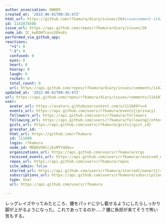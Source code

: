 ```yaml
---
author_association: OWNER
created_at: '2022-06-01T00:36:47Z'
html_url: https://github.com/r7kamura/diary/issues/26#issuecomment-1142878508
id: 1142878508
issue_url: https://api.github.com/repos/r7kamura/diary/issues/26
node_id: IC_kwDOHTcevs5EHvEs
performed_via_github_app: 
reactions:
  "+1": 0
  "-1": 0
  confused: 0
  eyes: 0
  heart: 0
  hooray: 0
  laugh: 0
  rocket: 0
  total_count: 0
  url: https://api.github.com/repos/r7kamura/diary/issues/comments/1142878508/reactions
updated_at: '2022-06-01T00:36:47Z'
url: https://api.github.com/repos/r7kamura/diary/issues/comments/1142878508
user:
  avatar_url: https://avatars.githubusercontent.com/u/111689?v=4
  events_url: https://api.github.com/users/r7kamura/events{/privacy}
  followers_url: https://api.github.com/users/r7kamura/followers
  following_url: https://api.github.com/users/r7kamura/following{/other_user}
  gists_url: https://api.github.com/users/r7kamura/gists{/gist_id}
  gravatar_id: ''
  html_url: https://github.com/r7kamura
  id: 111689
  login: r7kamura
  node_id: MDQ6VXNlcjExMTY4OQ==
  organizations_url: https://api.github.com/users/r7kamura/orgs
  received_events_url: https://api.github.com/users/r7kamura/received_events
  repos_url: https://api.github.com/users/r7kamura/repos
  site_admin: false
  starred_url: https://api.github.com/users/r7kamura/starred{/owner}{/repo}
  subscriptions_url: https://api.github.com/users/r7kamura/subscriptions
  type: User
  url: https://api.github.com/users/r7kamura

---
```

レッグレイズやってみたところ、腰をパッドに少し載せるようにしたらしっかり脚が上がるようになった。これであってるのか……? 腰に負担が来てそうで怖い気もする。